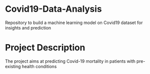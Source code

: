 # Covid19-Data-Analysis
Repository to build a machine learning model on Covid19 dataset for insights and prediction

# Project Description 
The project aims at predicting Covid-19 mortality in patients with pre-existing health conditions

